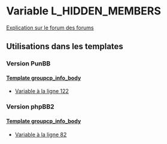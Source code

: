 # Variable L_HIDDEN_MEMBERS
[Explication sur le forum des forums](http://forum.forumactif.com/t294113-listing-des-variables#L_HIDDEN_MEMBERS)

## Utilisations dans les templates

### Version PunBB

#### [Template groupcp_info_body](punbb/groupcp_info_body.md)
* [Variable à la ligne 122](../punbb/groupcp_info_body.tpl#L122)

### Version phpBB2

#### [Template groupcp_info_body](subsilver/groupcp_info_body.md)
* [Variable à la ligne 82](../subsilver/groupcp_info_body.tpl#L82)